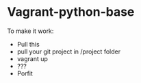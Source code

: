 Vagrant-python-base
===================

To make it work:
- Pull this
- pull your git project in /project folder
- vagrant up
- ???
- Porfit
